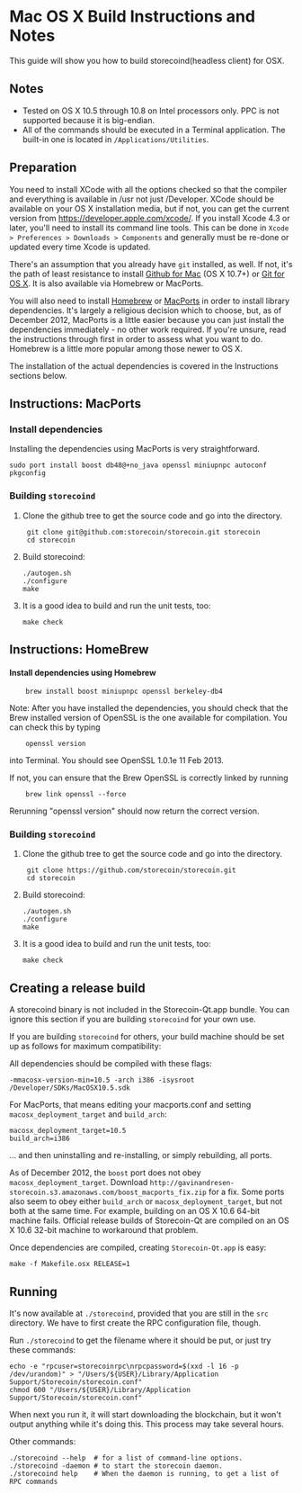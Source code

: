 Mac OS X Build Instructions and Notes
====================================
This guide will show you how to build storecoind(headless client) for OSX.

Notes
-----

* Tested on OS X 10.5 through 10.8 on Intel processors only. PPC is not
supported because it is big-endian.
* All of the commands should be executed in a Terminal application. The
built-in one is located in `/Applications/Utilities`.

Preparation
-----------

You need to install XCode with all the options checked so that the compiler
and everything is available in /usr not just /Developer. XCode should be
available on your OS X installation media, but if not, you can get the
current version from https://developer.apple.com/xcode/. If you install
Xcode 4.3 or later, you'll need to install its command line tools. This can
be done in `Xcode > Preferences > Downloads > Components` and generally must
be re-done or updated every time Xcode is updated.

There's an assumption that you already have `git` installed, as well. If
not, it's the path of least resistance to install [Github for Mac](https://mac.github.com/)
(OS X 10.7+) or
[Git for OS X](https://code.google.com/p/git-osx-installer/). It is also
available via Homebrew or MacPorts.

You will also need to install [Homebrew](http://mxcl.github.io/homebrew/)
or [MacPorts](https://www.macports.org/) in order to install library
dependencies. It's largely a religious decision which to choose, but, as of
December 2012, MacPorts is a little easier because you can just install the
dependencies immediately - no other work required. If you're unsure, read
the instructions through first in order to assess what you want to do.
Homebrew is a little more popular among those newer to OS X.

The installation of the actual dependencies is covered in the Instructions
sections below.

Instructions: MacPorts
----------------------

### Install dependencies

Installing the dependencies using MacPorts is very straightforward.

    sudo port install boost db48@+no_java openssl miniupnpc autoconf pkgconfig

### Building `storecoind`

1. Clone the github tree to get the source code and go into the directory.

        git clone git@github.com:storecoin/storecoin.git storecoin
        cd storecoin

2.  Build storecoind:

        ./autogen.sh
        ./configure
        make

3.  It is a good idea to build and run the unit tests, too:

        make check

Instructions: HomeBrew
----------------------

#### Install dependencies using Homebrew

        brew install boost miniupnpc openssl berkeley-db4

Note: After you have installed the dependencies, you should check that the Brew installed version of OpenSSL is the one available for compilation. You can check this by typing

        openssl version

into Terminal. You should see OpenSSL 1.0.1e 11 Feb 2013.

If not, you can ensure that the Brew OpenSSL is correctly linked by running

        brew link openssl --force

Rerunning "openssl version" should now return the correct version.

### Building `storecoind`

1. Clone the github tree to get the source code and go into the directory.

        git clone https://github.com/storecoin/storecoin.git
        cd storecoin

2.  Build storecoind:

        ./autogen.sh
        ./configure
        make

3.  It is a good idea to build and run the unit tests, too:

        make check

Creating a release build
------------------------

A storecoind binary is not included in the Storecoin-Qt.app bundle. You can ignore
this section if you are building `storecoind` for your own use.

If you are building `storecoind` for others, your build machine should be set up
as follows for maximum compatibility:

All dependencies should be compiled with these flags:

    -mmacosx-version-min=10.5 -arch i386 -isysroot /Developer/SDKs/MacOSX10.5.sdk

For MacPorts, that means editing your macports.conf and setting
`macosx_deployment_target` and `build_arch`:

    macosx_deployment_target=10.5
    build_arch=i386

... and then uninstalling and re-installing, or simply rebuilding, all ports.

As of December 2012, the `boost` port does not obey `macosx_deployment_target`.
Download `http://gavinandresen-storecoin.s3.amazonaws.com/boost_macports_fix.zip`
for a fix. Some ports also seem to obey either `build_arch` or
`macosx_deployment_target`, but not both at the same time. For example, building
on an OS X 10.6 64-bit machine fails. Official release builds of Storecoin-Qt are
compiled on an OS X 10.6 32-bit machine to workaround that problem.

Once dependencies are compiled, creating `Storecoin-Qt.app` is easy:

    make -f Makefile.osx RELEASE=1

Running
-------

It's now available at `./storecoind`, provided that you are still in the `src`
directory. We have to first create the RPC configuration file, though.

Run `./storecoind` to get the filename where it should be put, or just try these
commands:

    echo -e "rpcuser=storecoinrpc\nrpcpassword=$(xxd -l 16 -p /dev/urandom)" > "/Users/${USER}/Library/Application Support/Storecoin/storecoin.conf"
    chmod 600 "/Users/${USER}/Library/Application Support/Storecoin/storecoin.conf"

When next you run it, it will start downloading the blockchain, but it won't
output anything while it's doing this. This process may take several hours.

Other commands:

    ./storecoind --help  # for a list of command-line options.
    ./storecoind -daemon # to start the storecoin daemon.
    ./storecoind help    # When the daemon is running, to get a list of RPC commands
